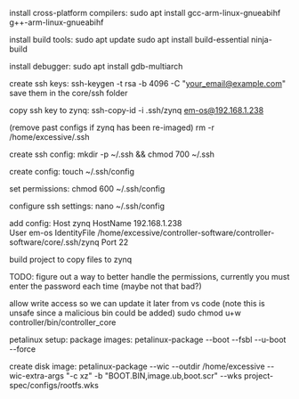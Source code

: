 install cross-platform compilers: sudo apt install gcc-arm-linux-gnueabihf g++-arm-linux-gnueabihf

install build tools: 
sudo apt update
sudo apt install build-essential ninja-build

install debugger:
sudo apt install gdb-multiarch

create ssh keys:
ssh-keygen -t rsa -b 4096 -C "your_email@example.com"
save them in the core/ssh folder

copy ssh key to zynq:
ssh-copy-id -i .ssh/zynq em-os@192.168.1.238

(remove past configs if zynq has been re-imaged)
rm -r /home/excessive/.ssh

create ssh config:
mkdir -p ~/.ssh && chmod 700 ~/.ssh

create config:
touch ~/.ssh/config

set permissions:
chmod 600 ~/.ssh/config

configure ssh settings:
nano ~/.ssh/config

add config:
Host zynq
    HostName 192.168.1.238    
    User em-os
    IdentityFile /home/excessive/controller-software/controller-software/core/.ssh/zynq
    Port 22

build project to copy files to zynq

TODO: figure out a way to better handle the permissions, currently you must enter the password each time (maybe not that bad?)

allow write access so we can update it later from vs code (note this is unsafe since a malicious bin could be added)
sudo chmod u+w controller/bin/controller_core




petalinux setup:
package images:
petalinux-package --boot --fsbl --u-boot --force

create disk image:
petalinux-package --wic --outdir /home/excessive --wic-extra-args "-c xz" -b "BOOT.BIN,image.ub,boot.scr" --wks project-spec/configs/rootfs.wks





